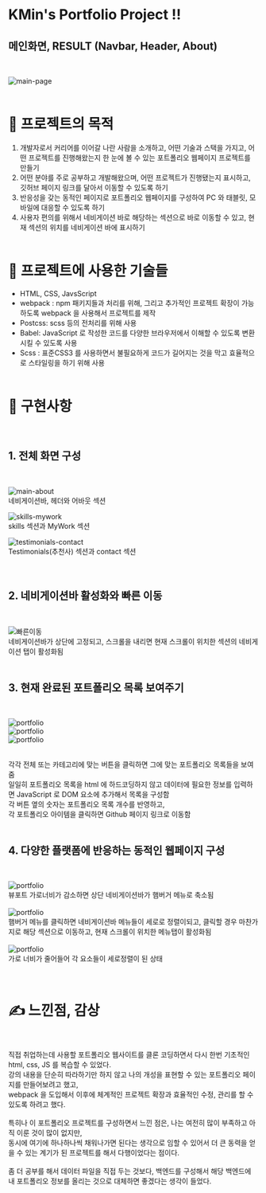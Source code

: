 # KMin's Portfolio Project !!

## 메인화면, RESULT (Navbar, Header, About)
<br />

![main-page](./src/static/readme-imgs/portfolio-readme1.png)
<br /><br />

# 📑 프로젝트의 목적
1. 개발자로서 커리어를 이어갈 나란 사람을 소개하고, 어떤 기술과 스택을 가지고, 어떤 프로젝트를 진행해왔는지 한 눈에 볼 수 있는 포트폴리오 웹페이지 프로젝트를 만들기
1. 어떤 분야를 주로 공부하고 개발해왔으며, 어떤 프로젝트가 진행됐는지 표시하고, 깃허브 페이지 링크를 달아서 이동할 수 있도록 하기
1. 반응성을 갖는 동적인 페이지로 포트폴리오 웹페이지를 구성하여 PC 와 태블릿, 모바일에 대응할 수 있도록 하기
1. 사용자 편의를 위해서 네비게이션 바로 해당하는 섹션으로 바로 이동할 수 있고, 현재 섹션의 위치를 네비게이션 바에 표시하기
<br /><br />

# 📌 프로젝트에 사용한 기술들
- HTML, CSS, JavsScript
- webpack : npm 패키지들과 처리를 위해, 그리고 추가적인 프로젝트 확장이 가능하도록 webpack 을 사용해서 프로젝트를 제작
- Postcss: scss 등의 전처리를 위해 사용
- Babel: JavaScript 로 작성한 코드를 다양한 브라우저에서 이해할 수 있도록 변환시킬 수 있도록 사용
- Scss : 표준CSS3 를 사용하면서 불필요하게 코드가 길어지는 것을 막고 효율적으로 스타일링을 하기 위해 사용
<br /><br />

# 💾 구현사항
<br />

## 1. 전체 화면 구성
<br />

![main-about](./src/static/readme-imgs/portfolio-readme1.png)
<br />네비게이션바, 헤더와 어바웃 섹션<br />

![skills-mywork](./src/static/readme-imgs/portfolio-readme5.png)
<br />skills 섹션과 MyWork 섹션<br />

![testimonials-contact](./src/static/readme-imgs/portfolio-readme6.png)
<br />
Testimonials(추천사) 섹션과 contact 섹션
<br /><br /><br />

## 2. 네비게이션바 활성화와 빠른 이동
<br />

![빠른이동](./src/static/readme-imgs/portfolio-readme7.png)
<br />
네비게이션바가 상단에 고정되고, 스크롤을 내리면 현재 스크롤이 위치한 섹션의 네비게이션 탭이 활성화됨  
<br />

## 3. 현재 완료된 포트폴리오 목록 보여주기
<br />

![portfolio](./src/static/readme-imgs/portfolio-readme2.png)<br />
![portfolio](./src/static/readme-imgs/portfolio-readme3.png)<br />
![portfolio](./src/static/readme-imgs/portfolio-readme4.png)<br />
<br />

각각 전체 또는 카테고리에 맞는 버튼을 클릭하면 그에 맞는 포트폴리오 목록들을 보여줌<br />
일일히 포트폴리오 목록을 html 에 하드코딩하지 않고 데이터에 필요한 정보를 입력하면 JavaScript 로 DOM 요소에 추가해서 목록을 구성함<br />
각 버튼 옆의 숫자는 포트폴리오 목록 개수를 반영하고,<br />
각 포트폴리오 아이템을 클릭하면 Github 페이지 링크로 이동함
<br /><br />

## 4. 다양한 플랫폼에 반응하는 동적인 웹페이지 구성
<br />

![portfolio](./src/static/readme-imgs/portfolio-readme8.png)<br />
뷰포트 가로너비가 감소하면 상단 네비게이션바가 햄버거 메뉴로 축소됨<br /><br />
![portfolio](./src/static/readme-imgs/portfolio-readme9.png)<br />
햄버거 메뉴를 클릭하면 네비게이션바 메뉴들이 세로로 정렬이되고, 클릭할 경우 마찬가지로 해당 섹션으로 이동하고, 현재 스크롤이 위치한 메뉴탭이 활성화됨<br /><br />
![portfolio](./src/static/readme-imgs/portfolio-readme10.png)<br />
가로 너비가 줄어들어 각 요소들이 세로정렬이 된 상태<br /><br />
<br />

# ✍ 느낀점, 감상
<br />

직접 취업하는데 사용할 포트폴리오 웹사이트를 클론 코딩하면서 다시 한번 기초적인 html, css, JS 를 복습할 수 있었다.<br />
강의 내용을 단순히 따라하기만 하지 않고 나의 개성을 표현할 수 있는 포트폴리오 페이지를 만들어보려고 했고,<br />
webpack 을 도입해서 이후에 체계적인 프로젝트 확장과 효율적인 수정, 관리를 할 수 있도록 하려고 했다.<br />
<br />
특히나 이 포트폴리오 프로젝트를 구성하면서 느낀 점은, 나는 여전히 많이 부족하고 아직 이룬 것이 많이 없지만,<br />
동시에 여기에 하나하나씩 채워나가면 된다는 생각으로 임할 수 있어서 더 큰 동력을 얻을 수 있는 계기가 된 프로젝트를 해서 다행이었다는 점이다.<br />
<br />
좀 더 공부를 해서 데이터 파일을 직접 두는 것보다, 백엔드를 구성해서 해당 백엔드에 내 포트폴리오 정보를 올리는 것으로 대체하면 좋겠다는 생각이 들었다.